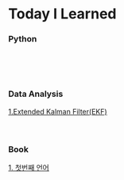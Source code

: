 # Today I Learned


### Python

<br>
<br>
<br>


### Data Analysis
[1.Extended Kalman Filter(EKF)](https://github.com/allsilver925/TIL/blob/main/EKF.md)
<br>
<br>
<br>


### Book
[1. 첫번째 언어](https://github.com/allsilver925/TIL/blob/main/첫번째%20언어.md)

